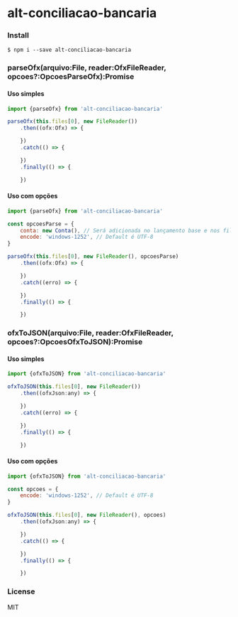 # alt-conciliacao-bancaria

### Install

```shell
$ npm i --save alt-conciliacao-bancaria
```

### parseOfx(arquivo:File, reader:OfxFileReader, opcoes?:OpcoesParseOfx):Promise<Ofx>

#### Uso simples

```js
import {parseOfx} from 'alt-conciliacao-bancaria'

parseOfx(this.files[0], new FileReader())
    .then((ofx:Ofx) => {

    })
    .catch(() => {

    })
    .finally(() => {

    })
```

#### Uso com opções

```js
import {parseOfx} from 'alt-conciliacao-bancaria'

const opcoesParse = {
    conta: new Conta(), // Será adicionada no lançamento base e nos filhos também
    encode: 'windows-1252', // Default é UTF-8
}

parseOfx(this.files[0], new FileReader(), opcoesParse)
    .then((ofx:Ofx) => {

    })
    .catch((erro) => {

    })
    .finally(() => {

    })
```

### ofxToJSON(arquivo:File, reader:OfxFileReader, opcoes?:OpcoesOfxToJSON):Promise<any>

#### Uso simples

```js
import {ofxToJSON} from 'alt-conciliacao-bancaria'

ofxToJSON(this.files[0], new FileReader())
    .then((ofxJson:any) => {

    })
    .catch((erro) => {

    })
    .finally(() => {

    })
```

#### Uso com opções

```js
import {ofxToJSON} from 'alt-conciliacao-bancaria'

const opcoes = {
    encode: 'windows-1252', // Default é UTF-8
}

ofxToJSON(this.files[0], new FileReader(), opcoes)
    .then((ofxJson:any) => {

    })
    .catch(() => {

    })
    .finally(() => {

    })
```

### License

MIT
